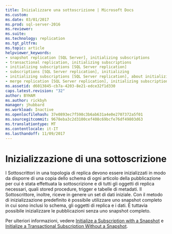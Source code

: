 ```yaml
---
title: Inizializzare una sottoscrizione | Microsoft Docs
ms.custom: 
ms.date: 03/01/2017
ms.prod: sql-server-2016
ms.reviewer: 
ms.suite: 
ms.technology: replication
ms.tgt_pltfrm: 
ms.topic: article
helpviewer_keywords:
- snapshot replication [SQL Server], initializing subscriptions
- transactional replication, initializing subscriptions
- initializing subscriptions [SQL Server replication]
- subscriptions [SQL Server replication], initializing
- initializing subscriptions [SQL Server replication], about initializing subscriptions
- merge replication [SQL Server replication], initializing subscriptions
ms.assetid: d6013845-cb7a-4203-8e21-edce32f1d330
caps.latest.revision: "32"
author: BYHAM
ms.author: rickbyh
manager: jhubbard
ms.workload: Inactive
ms.openlocfilehash: 37e0893ec7f598c3b6ab631a4e0e2707372a5f01
ms.sourcegitcommit: 9678eba3c2d3100cef408c69bcfe76df49803d63
ms.translationtype: MT
ms.contentlocale: it-IT
ms.lasthandoff: 11/09/2017
---
```

# <a name="initialize-a-subscription"></a>Inizializzazione di una sottoscrizione
  I Sottoscrittori in una topologia di replica devono essere inizializzati in modo da disporre di una copia dello schema di ogni articolo della pubblicazione per cui è stata effettuata la sottoscrizione e di tutti gli oggetti di replica necessari, quali stored procedure, trigger e tabelle di metadati. Il Sottoscrittore, inoltre, riceve in genere un set di dati iniziale. Con il metodo di inizializzazione predefinito è possibile utilizzare uno snapshot completo in cui sono inclusi lo schema, gli oggetti di replica e i dati. È tuttavia possibile inizializzare le pubblicazioni senza uno snapshot completo.  
  
 Per ulteriori informazioni, vedere [Initialize a Subscription with a Snapshot](../../relational-databases/replication/initialize-a-subscription-with-a-snapshot.md) e [Initialize a Transactional Subscription Without a Snapshot](../../relational-databases/replication/initialize-a-transactional-subscription-without-a-snapshot.md).  
  
  
